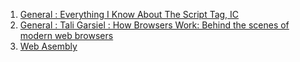 1. [General : Everything I Know About The Script Tag, IC](https://eager.io/blog/everything-I-know-about-the-script-tag/)
2. [General : Tali Garsiel : How Browsers Work: Behind the scenes of modern web browsers](https://www.html5rocks.com/en/tutorials/internals/howbrowserswork/)
3. [Web Asembly](https://itnext.io/the-anatomy-of-webassembly-writing-your-first-webassembly-module-using-c-c-d9ee18f7ac9b)
